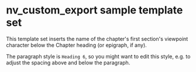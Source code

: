 # nv_custom_export sample template set

This template set inserts the name of the chapter's 
first section's viewpoint character below the 
Chapter heading (or epigraph, if any).

The paragraph style is `Heading 6`, so you might want to
edit this style, e.g. to adjust the spacing above and below
the paragraph.    